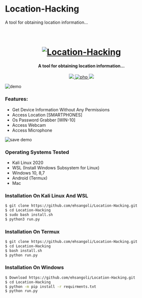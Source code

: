 # Location-Hacking
A tool for obtaining location information...

<h1 align="center">
  <br>
  <a href="https://github.com/ultrasecurity/Storm-Breaker"><img src="https://raw.githubusercontent.com/ehsangoli/Location-Hacking/main/demo.png" alt="Location-Hacking"></a>

</h1>

<h4 align="center">A tool for obtaining location information...</h4>

<p align="center">
  <a href="http://python.org">
    <img src="https://img.shields.io/badge/python-v3-blue">
  </a>
  <a href="https://php.net">
    <img src="https://img.shields.io/badge/php-7.4.4-green"
         alt="php">
  </a>

  <a href="https://www.microsoft.com/de-de/">
    <img src="https://img.shields.io/badge/platform-Linux-red">
  </a>
</p>

![demo](http://dl.sabzlearn.ir/demo/storm/cu-demo.PNG)

### Features:

- Get Device Information Without Any Permissions
- Access Location [SMARTPHONES]
- Os Password Grabber [WIN-10]
- Access Webcam
- Access Microphone

![save demo](http://dl.sabzlearn.ir/demo/storm/loc-demo.PNG)


### Operating Systems Tested

- Kali Linux 2020
- WSL (Install Windows Subsystem for Linux)
- Windows 10, 8,7
- Android (Termux)
- Mac

### Installation On Kali Linux And WSL


```bash
$ git clone https://github.com/ehsangoli/Location-Hacking.git
$ cd Location-Hacking
$ sudo bash install.sh
$ python3 run.py
```

### Installation On Termux


```bash
$ git clone https://github.com/ehsangoli/Location-Hacking.git
$ cd Location-Hacking
$ bash install.sh
$ python run.py
```

### Installation On Windows


```bash
$ Download https://github.com/ehsangoli/Location-Hacking.git
$ cd Location-Hacking
$ python -m pip install -r requirments.txt
$ python run.py
```
